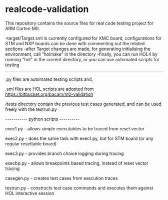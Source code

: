 # realcode-validation #

This repository contains the source files for real code testing project for ARM Cortex-M0. 

-target/Target.sml is currently configured for XMC board, configurations for STM and NXP boards can be done with commenting out the related sections
-after Target changes are made, for generating initialising the environment, call "holmake" in the directory
-finally, you can run HOL4 by running "hol" in the current directory, or you can use automated scripts for testing

-------

.py files are automated testing scripts and,

.sml files are HOL scripts are adopted from https://bitbucket.org/bacam/m0-validation

/tests directory contain the previous test cases generated, and can be used freely with the testrun.py

----------- python scripts ----------

exec1.py - allows simple executables to be traced from reset vector

exec2.py - does the same task with exec1.py, but for STM board (or any regular resettable board)

exec3.py - provides branch choice logging during tracing 

execbp.py - allows breakpoints based tracing, instead of reset vector tracing

casegen.py - creates test cases from execution traces

testrun.py - constructs test case commands and executes them against HOL interactive session

